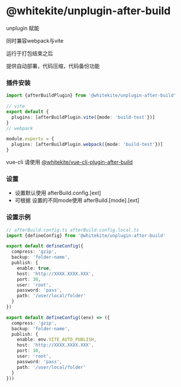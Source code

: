 # @whitekite/unplugin-after-build

unplugin 赋能

同时兼容webpack与vite

运行于打包结束之后

提供自动部署，代码压缩，代码备份功能

### 插件安装

```ts
import {afterBuildPlugin} from '@whitekite/unplugin-after-build'

// vite
export default {
  plugins: [afterBuildPlugin.vite({mode: 'build-test'})]
}
// webpack 

module.exports = {
  plugins: [afterBuildPlugin.webpack({mode: 'build-test'})]
}
```
vue-cli 请使用 [@whitekite/vue-cli-plugin-after-build](https://www.npmjs.com/package/@whitekite/vue-cli-plugin-after-build)

### 设置

- 设置默认使用 afterBuild.config.[ext]
- 可根据 设置的不同mode使用 afterBuild.[mode].[ext]

### 设置示例

```ts
// afterBuild.config.ts afterBuild.config.local.ts
import {defineConfig} from '@whitekite/unplugin-after-build'

export default defineConfig({
  compress: 'gzip',
  backup: 'folder-name',
  publish: {
    enable: true,
    host: 'http://XXXX.XXXX.XXX',
    port: 30,
    user: 'root',
    password: 'pass',
    path: '/user/local/folder'
  }
})

export default defineConfig((env) => ({
  compress: 'gzip',
  backup: 'folder-name',
  publish: {
    enable: env.VITE_AUTO_PUBLISH,
    host: 'http://XXXX.XXXX.XXX',
    port: 30,
    user: 'root',
    password: 'pass',
    path: '/user/local/folder'
  }
}))
```
